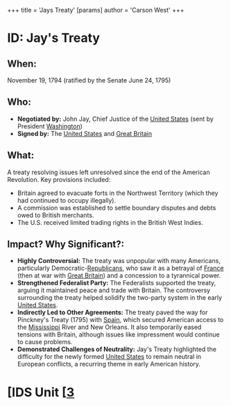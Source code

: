 +++
 title = 'Jays Treaty'
[params]
	author = 'Carson West'
+++
# ID: Jay's Treaty
## When: 
November 19, 1794 (ratified by the Senate June 24, 1795)

## Who: 
* **Negotiated by:** John Jay, Chief Justice of the [United States](./../united-states/) (sent by President [Washington](./../washington/))
* **Signed by:**  The [United States](./../united-states/) and [Great Britain](./../great-britain/)

## What: 
A treaty resolving issues left unresolved since the end of the American Revolution. Key provisions included:

* Britain agreed to evacuate forts in the Northwest Territory (which they had continued to occupy illegally).
* A commission was established to settle boundary disputes and debts owed to British merchants.
* The U.S. received limited trading rights in the British West Indies.

## Impact? Why Significant?: 
* **Highly Controversial:**  The treaty was unpopular with many Americans, particularly Democratic-[Republicans](./../republicans/), who saw it as a betrayal of [France](./../france/) (then at war with [Great Britain](./../great-britain/)) and a concession to a tyrannical power. 
* **Strengthened Federalist Party:** The Federalists supported the treaty, arguing it maintained peace and trade with Britain. The controversy surrounding the treaty helped solidify the two-party system in the early [United States](./../united-states/).
* **Indirectly Led to Other Agreements:** The treaty paved the way for Pinckney's Treaty (1795) with [Spain](./../spain/), which secured American access to the [Mississippi](./../mississippi/) River and New Orleans. It also temporarily eased tensions with Britain, although issues like impressment would continue to cause problems.
* **Demonstrated Challenges of Neutrality:** Jay's Treaty highlighted the difficulty for the newly formed [United States](./../united-states/) to remain neutral in European conflicts, a recurring theme in early American history. 

# [IDS Unit [[3](./../ids-unit-[[3/)